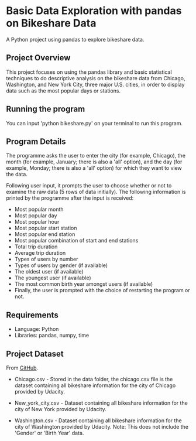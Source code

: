 # Basic Data Exploration with pandas on Bikeshare Data
A Python project using pandas to explore bikeshare data.

## Project Overview
This project focuses on using the pandas library and basic statistical techniques to do descriptive analysis on the bikeshare data from Chicago, Washington, and New York City, three major U.S. cities, in order to display data such as the most popular days or stations.

## Running the program
You can input 'python bikeshare.py' on your terminal to run this program.

## Program Details
The programme asks the user to enter the city (for example, Chicago), the month (for example, January; there is also a 'all' option), and the day (for example, Monday; there is also a 'all' option) for which they want to view the data.

Following user input, it prompts the user to choose whether or not to examine the raw data (5 rows of data initially). The following information is printed by the programme after the input is received:

- Most popular month
- Most popular day
- Most popular hour
- Most popular start station
- Most popular end station
- Most popular combination of start and end stations
- Total trip duration
- Average trip duration
- Types of users by number
- Types of users by gender (if available)
- The oldest user (if available)
- The youngest user (if available)
- The most common birth year amongst users (if available)
- Finally, the user is prompted with the choice of restarting the program or not.

## Requirements
- Language: Python 
- Libraries: pandas, numpy, time

## Project Dataset
From [GitHub]((https://github.com/Aritra96/bikeshare-project/tree/master/data)).
- Chicago.csv - Stored in the data folder, the chicago.csv file is the dataset containing all bikeshare information for the city of Chicago provided by Udacity.

- New_york_city.csv - Dataset containing all bikeshare information for the city of New York provided by Udacity.

- Washington.csv - Dataset containing all bikeshare information for the city of Washington provided by Udacity. Note: This does not include the 'Gender' or 'Birth Year' data.

